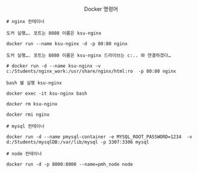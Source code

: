 <center>Docker 명령어</center>


    # nginx 컨테이너

    도커 실행…. 포트는 8080 이름은 ksu-nginx

    docker run --name ksu-nginx -d -p 80:80 nginx

    도커 실행…. 포트는 8080 이름은 ksu-nginx 드라이브는 c:.. 와 연결하겠다…

    # docker run -d --name ksu-nginx -v c:/Students/nginx_work:/usr/share/nginx/html:ro  -p 80:80 nginx

    bash 쉘 실행 ksu-nginx

    docker exec -it ksu-nginx bash

    docker rm ksu-nginx

    docker rmi nginx

    # mysql 컨테이너

    docker run -d --name pmysql-container -e MYSQL_ROOT_PASSWORD=1234  -v d:/Students/mysqlDB:/var/lib/mysql -p 3307:3306 mysql

    # node 컨테이너

    docker run -d -p 8000:8000 --name=pmh_node node